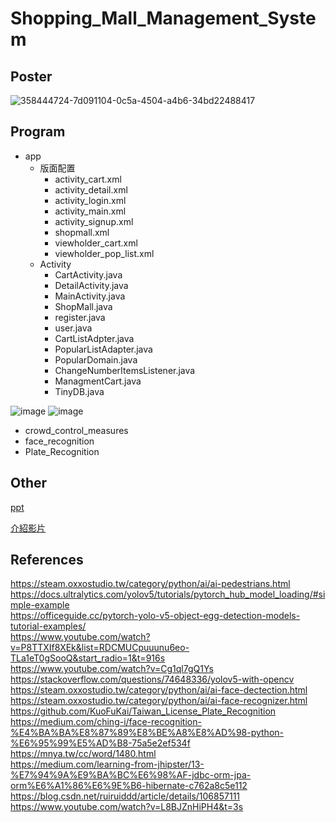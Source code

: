 # Shopping_Mall_Management_System

## Poster
![358444724-7d091104-0c5a-4504-a4b6-34bd22488417](https://github.com/user-attachments/assets/544f5145-1b47-4f53-924c-aec0aab1f67d)


## Program
 - app
   - 版面配置
     - activity_cart.xml
     - activity_detail.xml
     - activity_login.xml
     - activity_main.xml
     - activity_signup.xml
     - shopmall.xml
     - viewholder_cart.xml
     - viewholder_pop_list.xml
   - Activity
     - CartActivity.java
     - DetailActivity.java
     - MainActivity.java
     - ShopMall.java
     - register.java
     - user.java
     - CartListAdpter.java
     - PopularListAdapter.java
     - PopularDomain.java
     - ChangeNumberItemsListener.java
     - ManagmentCart.java
     - TinyDB.java

![image](https://github.com/user-attachments/assets/3814a6d9-f710-4229-811c-e315dcb5893f)
![image](https://github.com/user-attachments/assets/11df371d-973e-450a-9155-8a8efa67e412)

 - crowd_control_measures
 - face_recognition
 - Plate_Recognition

## Other
[ppt](https://www.canva.com/design/DAGN4gHRa-k/xEfGHS3Y4z48jt64TkKpsQ/view?utm_content=DAGN4gHRa-k&utm_campaign=designshare&utm_medium=link&utm_source=editor)  

[介紹影片](https://youtu.be/YWhE3PqiZvQ)

## References
https://steam.oxxostudio.tw/category/python/ai/ai-pedestrians.html  
https://docs.ultralytics.com/yolov5/tutorials/pytorch_hub_model_loading/#simple-example  
https://officeguide.cc/pytorch-yolo-v5-object-egg-detection-models-tutorial-examples/  
https://www.youtube.com/watch?v=P8TTXIf8XEk&list=RDCMUCpuuunu6eo-TLa1eT0gSooQ&start_radio=1&t=916s  
https://www.youtube.com/watch?v=Cg1ql7gQ1Ys  
https://stackoverflow.com/questions/74648336/yolov5-with-opencv  
https://steam.oxxostudio.tw/category/python/ai/ai-face-dectection.html  
https://steam.oxxostudio.tw/category/python/ai/ai-face-recognizer.html  
https://github.com/KuoFuKai/Taiwan_License_Plate_Recognition  
https://medium.com/ching-i/face-recognition-%E4%BA%BA%E8%87%89%E8%BE%A8%E8%AD%98-python-%E6%95%99%E5%AD%B8-75a5e2ef534f  
https://mnya.tw/cc/word/1480.html  
https://medium.com/learning-from-jhipster/13-%E7%94%9A%E9%BA%BC%E6%98%AF-jdbc-orm-jpa-orm%E6%A1%86%E6%9E%B6-hibernate-c762a8c5e112  
https://blog.csdn.net/ruiruiddd/article/details/106857111  
https://www.youtube.com/watch?v=L8BJZnHiPH4&t=3s  
